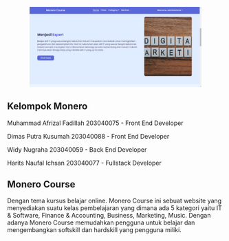 <p align="center"><img src="/public/img/webmonero.png" width="400" alt="Laravel Logo"></a></p>

## Kelompok Monero
Muhammad Afrizal Fadillah 
203040075 - Front End Developer 

Dimas Putra Kusumah 203040088 - Front End Developer

Widy Nugraha 
203040059 - Back End Developer

Harits Naufal Ichsan
203040077 - Fullstack Developer

## Monero Course
Dengan tema kursus belajar online. Monero Course ini sebuat website yang menyediakan suatu kelas pembelajaran yang dimana ada 5 kategori yaitu IT & Software, Finance & Accounting, Business, Marketing, Music. Dengan adanya Monero Course memudahkan pengguna untuk belajar dan mengembangkan softskill dan hardskill yang pengguna miliki.